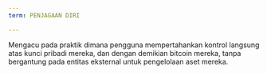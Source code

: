 ```yaml
---
term: PENJAGAAN DIRI

---
```

Mengacu pada praktik dimana pengguna mempertahankan kontrol langsung atas kunci pribadi mereka, dan dengan demikian bitcoin mereka, tanpa bergantung pada entitas eksternal untuk pengelolaan aset mereka.